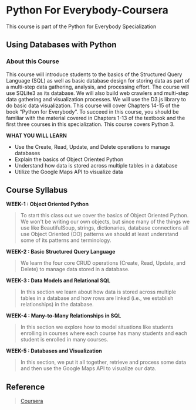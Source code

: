 # Python For Everybody-Coursera
This course is part of the Python for Everybody Specialization

##  Using Databases with Python
 

### About this Course
This course will introduce students to the basics of the Structured Query Language (SQL) as well as basic database design for storing data as part of a multi-step data gathering, analysis, and processing effort.  The course will use SQLite3 as its database.  We will also build web crawlers and multi-step data gathering and visualization processes.  We will use the D3.js library to do basic data visualization.  This course will cover Chapters 14-15 of the book “Python for Everybody”. To succeed in this course, you should be familiar with the material covered in Chapters 1-13 of the textbook and the first three courses in this specialization. This course covers Python 3.

**WHAT YOU WILL LEARN**
* Use the Create, Read, Update, and Delete operations to manage databases
* Explain the basics of Object Oriented Python
* Understand how data is stored across multiple tables in a database
* Utilize the Google Maps API to visualize data

## Course Syllabus
**WEEK-1 : Object Oriented Python**
> To start this class out we cover the basics of Object Oriented Python. We won't be writing our own objects, but since many of the things we use like BeautifulSoup, strings, dictionaries, database connections all use Object Oriented (OO) patterns we should at least understand some of its patterns and terminology.

**WEEK-2 : Basic Structured Query Language**
> We learn the four core CRUD operations (Create, Read, Update, and Delete) to manage data stored in a database.

**WEEK-3 : Data Models and Relational SQL**
> In this section we learn about how data is stored across multiple tables in a database and how rows are linked (i.e., we establish relationships) in the database.

**WEEK-4 : Many-to-Many Relationships in SQL**
> In this section we explore how to model situations like students enrolling in courses where each course has many students and each student is enrolled in many courses.

**WEEK-5 : Databases and Visualization**
> In this section, we put it all together, retrieve and process some data and then use the Google Maps API to visualize our data.

## Reference
> [Coursera](https://www.coursera.org/learn/python-databases?specialization=python)

